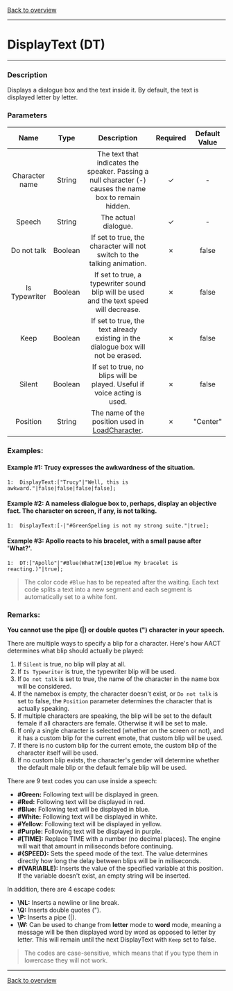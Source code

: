[Back to overview](index.md)

---
# DisplayText (DT)
---
### Description
Displays a dialogue box and the text inside it. By default, the text is displayed letter by letter.

### Parameters

|Name|Type|Description|Required|Default Value|
|:---:|:---:|:---:|:---:|:---:|
|Character name|String|The text that indicates the speaker. Passing a null character (-) causes the name box to remain hidden.|✓|-|
|Speech|String|The actual dialogue.|✓|-|
|Do not talk|Boolean|If set to true, the character will not switch to the talking animation.|✗|false|
|Is Typewriter|Boolean|If set to true, a typewriter sound blip will be used and the text speed will decrease.|✗|false|
|Keep|Boolean|If set to true, the text already existing in the dialogue box will not be erased.|✗|false|
|Silent|Boolean|If set to true, no blips will be played. Useful if voice acting is used.|✗|false|
|Position|String|The name of the position used in [LoadCharacter](LoadCharacter.md).|✗|"Center"|

### Examples:
#### Example #1: Trucy expresses the awkwardness of the situation.
```
1:  DisplayText:["Trucy"|"Well, this is awkward."|false|false|false|false];
```

#### Example #2: A nameless dialogue box to, perhaps, display an objective fact. The character on screen, if any, is not talking.
```
1:  DisplayText:[-|"#GreenSpeling is not my strong suite."|true];
```

#### Example #3: Apollo reacts to his bracelet, with a small pause after 'What?'.
```
1:  DT:["Apollo"|"#Blue(What?#[130]#Blue My bracelet is reacting.)"|true];
```

> The color code `#Blue` has to be repeated after the waiting. Each text code splits a text into a new segment and each segment is automatically set to a white font.

### Remarks:
**You cannot use the pipe (\|) or double quotes (") character in your speech.**

There are multiple ways to specify a blip for a character. Here's how AACT determines what blip should actually be played:
1. If `Silent` is true, no blip will play at all.
2. If `Is Typewriter` is true, the typewriter blip will be used.
3. If `Do not talk` is set to true, the name of the character in the name box will be considered.
4. If the namebox is empty, the character doesn't exist, or `Do not talk` is set to false, the `Position` parameter determines the character that is actually speaking.
5. If multiple characters are speaking, the blip will be set to the default female if all characters are female. Otherwise it will be set to male.
6. If only a single character is selected (whether on the screen or not), and it has a custom blip for the current emote, that custom blip will be used.
7. If there is no custom blip for the current emote, the custom blip of the character itself will be used.
8. If no custom blip exists, the character's gender will determine whether the default male blip or the default female blip will be used.

There are 9 text codes you can use inside a speech:  
- **#Green:** Following text will be displayed in green.  
- **#Red:** Following text will be displayed in red.  
- **#Blue:** Following text will be displayed in blue.  
- **#White:** Following text will be displayed in white.  
- **#Yellow:** Following text will be displayed in yellow.  
- **#Purple:** Following text will be displayed in purple.  
- **#[TIME]:** Replace TIME with a number (no decimal places). The engine will wait that amount in miliseconds before continuing.  
- **#{SPEED}:** Sets the speed mode of the text. The value determines directly how long the delay between blips will be in miliseconds.  
- **#(VARIABLE):** Inserts the value of the specified variable at this position. If the variable doesn't exist, an empty string will be inserted.

In addition, there are 4 escape codes:
- **\NL:** Inserts a newline or line break.
- **\Q:** Inserts double quotes (").
- **\P:** Inserts a pipe (\|).
- **\W:** Can be used to change from **letter** mode to **word** mode, meaning a message will be then displayed word by word as opposed to letter by letter. This will remain until the next DisplayText with `Keep` set to false.

> The codes are case-sensitive, which means that if you type them in lowercase they will not work. 

---
[Back to overview](index.md)
